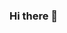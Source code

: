 ### Hi there 👋

<!--
**Devmustroc/Devmustroc** is a ✨ _special_ ✨ repository because its `README.md` (this file) appears on your GitHub profile.

Here are some ideas to get you started:

- 🔭 I’m currently working on low Level programming.
- 🌱 I’m currently learning C Programming 
- 👯 I’m looking to collaborate on Holberton School France Students
- 🤔 I’m looking for help with Holberton School Students & everybody can help 😄
- 💬 Ask me about programming 
- 📫 How to reach me: Linkedin & Email.
- 😄 Pronouns: ...
- ⚡ Fun fact: Life is Feeling Good.
-->
